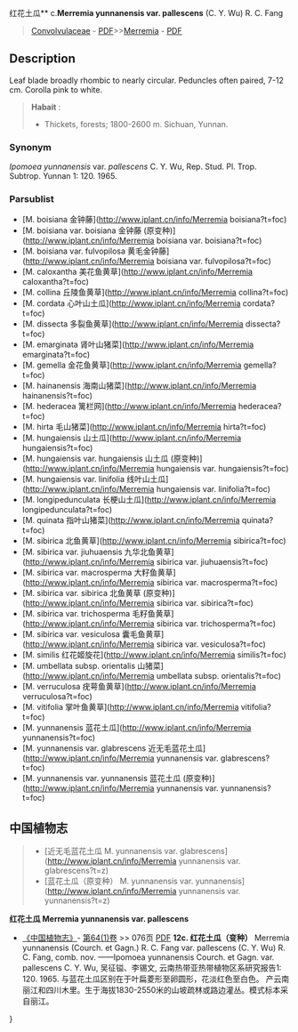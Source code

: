 红花土瓜** c.**Merremia yunnanensis var. pallescens** (C. Y. Wu) R. C. Fang

> [Convolvulaceae](http://www.iplant.cn/info/Convolvulaceae?t=foc) - [PDF](http://www.iplant.cn/foc/pdf/Convolvulaceae.pdf)>>[Merremia](http://www.iplant.cn/info/Merremia?t=foc) - [PDF](http://www.iplant.cn/foc/pdf/Merremia.pdf)
## Description

Leaf blade broadly rhombic to nearly circular. Peduncles often paired, 7-12 cm. Corolla pink to white.

> **Habait** : 
>* Thickets, forests; 1800-2600 m. Sichuan, Yunnan.

### Synonym
*Ipomoea yunnanensis* var. *pallescens* C. Y. Wu, Rep. Stud. Pl. Trop. Subtrop. Yunnan 1: 120. 1965.

### Parsublist

* [M.  boisiana  金钟藤](http://www.iplant.cn/info/Merremia boisiana?t=foc)
* [M.  boisiana var. boisiana  金钟藤 (原变种)](http://www.iplant.cn/info/Merremia boisiana var. boisiana?t=foc)
* [M.  boisiana var. fulvopilosa  黄毛金钟藤](http://www.iplant.cn/info/Merremia boisiana var. fulvopilosa?t=foc)
* [M.  caloxantha  美花鱼黄草](http://www.iplant.cn/info/Merremia caloxantha?t=foc)
* [M.  collina  丘陵鱼黄草](http://www.iplant.cn/info/Merremia collina?t=foc)
* [M.  cordata  心叶山土瓜](http://www.iplant.cn/info/Merremia cordata?t=foc)
* [M.  dissecta  多裂鱼黄草](http://www.iplant.cn/info/Merremia dissecta?t=foc)
* [M.  emarginata  肾叶山猪菜](http://www.iplant.cn/info/Merremia emarginata?t=foc)
* [M.  gemella  金花鱼黄草](http://www.iplant.cn/info/Merremia gemella?t=foc)
* [M.  hainanensis  海南山猪菜](http://www.iplant.cn/info/Merremia hainanensis?t=foc)
* [M.  hederacea  篱栏网](http://www.iplant.cn/info/Merremia hederacea?t=foc)
* [M.  hirta  毛山猪菜](http://www.iplant.cn/info/Merremia hirta?t=foc)
* [M.  hungaiensis  山土瓜](http://www.iplant.cn/info/Merremia hungaiensis?t=foc)
* [M.  hungaiensis var. hungaiensis  山土瓜 (原变种)](http://www.iplant.cn/info/Merremia hungaiensis var. hungaiensis?t=foc)
* [M.  hungaiensis var. linifolia  线叶山土瓜](http://www.iplant.cn/info/Merremia hungaiensis var. linifolia?t=foc)
* [M.  longipedunculata  长梗山土瓜](http://www.iplant.cn/info/Merremia longipedunculata?t=foc)
* [M.  quinata  指叶山猪菜](http://www.iplant.cn/info/Merremia quinata?t=foc)
* [M.  sibirica  北鱼黄草](http://www.iplant.cn/info/Merremia sibirica?t=foc)
* [M.  sibirica var. jiuhuaensis  九华北鱼黄草](http://www.iplant.cn/info/Merremia sibirica var. jiuhuaensis?t=foc)
* [M.  sibirica var. macrosperma  大籽鱼黄草](http://www.iplant.cn/info/Merremia sibirica var. macrosperma?t=foc)
* [M.  sibirica var. sibirica  北鱼黄草 (原变种)](http://www.iplant.cn/info/Merremia sibirica var. sibirica?t=foc)
* [M.  sibirica var. trichosperma  毛籽鱼黄草](http://www.iplant.cn/info/Merremia sibirica var. trichosperma?t=foc)
* [M.  sibirica var. vesiculosa  囊毛鱼黄草](http://www.iplant.cn/info/Merremia sibirica var. vesiculosa?t=foc)
* [M.  similis  红花姬旋花](http://www.iplant.cn/info/Merremia similis?t=foc)
* [M.  umbellata subsp. orientalis  山猪菜](http://www.iplant.cn/info/Merremia umbellata subsp. orientalis?t=foc)
* [M.  verruculosa  疣萼鱼黄草](http://www.iplant.cn/info/Merremia verruculosa?t=foc)
* [M.  vitifolia  掌叶鱼黄草](http://www.iplant.cn/info/Merremia vitifolia?t=foc)
* [M.  yunnanensis  蓝花土瓜](http://www.iplant.cn/info/Merremia yunnanensis?t=foc)
* [M.  yunnanensis var. glabrescens  近无毛蓝花土瓜](http://www.iplant.cn/info/Merremia yunnanensis var. glabrescens?t=foc)
* [M.  yunnanensis var. yunnanensis  蓝花土瓜 (原变种)](http://www.iplant.cn/info/Merremia yunnanensis var. yunnanensis?t=foc)

## 中国植物志

> * [近无毛蓝花土瓜  M.  yunnanensis var. glabrescens](http://www.iplant.cn/info/Merremia yunnanensis var. glabrescens?t=z)
> * [蓝花土瓜（原变种）  M.  yunnanensis var. yunnanensis](http://www.iplant.cn/info/Merremia yunnanensis var. yunnanensis?t=z)

**红花土瓜 Merremia yunnanensis var. pallescens**

* [《中国植物志》](http://www.iplant.cn/frps)- [第64(1)卷](http://www.iplant.cn/frps/vol/64(1)) >> 076页 [PDF](http://www.iplant.cn/frps/pdf/64(1)/076.pdf)
**12c. 红花土瓜（变种）**
Merremia yunnanensis (Courch. et Gagn.) R. C. Fang var. pallescens (C. Y. Wu) R. C. Fang, comb. nov. ——Ipomoea yunnanensis Courch. et Gagn. var. pallescens C. Y. Wu, 吴征镒、李锡文, 云南热带亚热带植物区系研究报告1: 120. 1965.
与蓝花土瓜区别在于叶扁菱形至卵圆形，花淡红色至白色。
产云南丽江和四川木里。生于海拔1830-2550米的山坡疏林或路边灌丛。模式标本采自丽江。

}